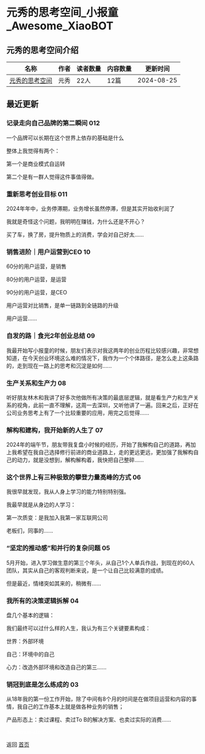 # 元秀的思考空间_小报童_Awesome_XiaoBOT

## 元秀的思考空间介绍
>   
  


|名称|作者|读者数量|内容数量|更新时间|
|---|---|---|---|---|
|[元秀的思考空间](https://xiaobot.net/p/yuanxiu001?refer=9c3f1c95-a052-465a-9902-f6d75080262a)|元秀|22人|12篇|2024-08-25|

## 最近更新
### 记录走向自己品牌的第二瞬间 012

一个品牌可以长期在这个世界上依存的基础是什么

整体上我觉得有两个：

第一个是商业模式自运转

第二个是有一群人觉得这件事值得做。

### 重新思考创业目标 011

2024年年中，业务停滞期，业务增长虽然停滞，但是其实开始收利润了

我就是奇怪这个问题，我明明在赚钱，为什么还是不开心？

买了车，换了房，提升物质上的消费，学会对自己好太......

### 销售进阶｜用户运营到CEO 10

60分的用户运营，是销售

80分的用户运营，是运营

90分的用户运营，是CEO

用户运营对比销售，是单一链路到全链路的升级

用户运营......

### 自发的路｜食光2年创业总结 09

我最开始写小报童的时候，朋友们表示对我这两年的创业历程比较感兴趣，非常想知道，在今天创业环境这么难的情况下，我作为一个个体路径，是怎么走上这条路的，走到现在一路上的思考和沉淀是如何......

### 生产关系和生产力 08

听好朋友林木和我讲了好多次他做所有决策的最底层逻辑，就是看生产力和生产关系的视角，此前一直不理解，这周一去深圳，又听他讲了一遍。回来之后，正好在公司业务思考上有了一个比较重要的应用，用完之后觉得......

### 解构和建构，我开始新的人生了 07

2024年的端午节，朋友带我复盘小时候的经历，开始了我解构自己的道路，再加上我希望在我自己选择修行前进的商业道路上，走的更远更远，更加强了我解构自己的动力，就是没想到，解构解构着，我快把自己整碎......

### 这个世界上有三种极致的攀登力量高峰的方式 06

我很早就发现，我从人身上学习的能力特别特别强。

我最早就是从身边的人学习：

第一次质变：是我加入我第一家互联网公司

老板们，同事的......

### “坚定的推动感”和并行的复杂问题 05

5月开始，进入学习做生意的第三个年头，从自己1个人单兵作战，到现在的60人团队，其实从自己的客观判断来说，是一个让自己比较满意的成绩。

但是最近，情绪突如其来的，稍微有......

### 我所有的决策逻辑拆解 04

盘几个基本的逻辑：

我们最终可以过什么样的人生，我认为有三个关键要素构成：

世界：外部环境

自己：环境中的自己

心力：改造外部环境和改造自己的第三......

### 销冠到底是怎么练成的 03

从18年我的第一份工作开始，除了中间有8个月的时间是在做项目运营和内容的事情，我自己的工作基本上就是做各种业务的销售；

产品形态上：卖过课程、卖过To B的解决方案、也卖过实际的消费......


<a href="https://github.com/Reno9527/awesome-xiaobot" style="color: white; text-decoration: none;">awesome-xiaobot</a>

返回 [首页](../README.md)
